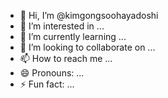 - 👋 Hi, I’m @kimgongsoohayadoshi
- 👀 I’m interested in ...
- 🌱 I’m currently learning ...
- 💞️ I’m looking to collaborate on ...
- 📫 How to reach me ...
- 😄 Pronouns: ...
- ⚡ Fun fact: ...

<!---
kimgongsoohayadoshi/kimgongsoohayadoshi is a ✨ special ✨ repository because its `README.md` (this file) appears on your GitHub profile.
You can click the Preview link to take a look at your changes.
--->
